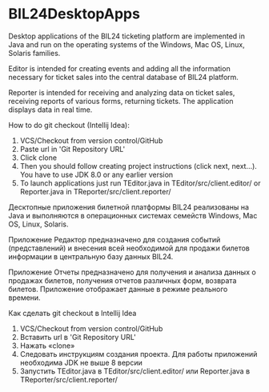 # BIL24DesktopApps
Desktop applications of the BIL24 ticketing platform
are implemented in Java and run on the operating systems of the Windows, Mac OS, Linux, Solaris families.

Editor is intended for creating events and adding all the information necessary for ticket sales into the central database of BIL24 platform.

Reporter is intended for receiving and analyzing data on ticket sales, receiving reports of various forms, returning tickets. The application displays data in real time.

How to do git checkout (Intellij Idea):
1. VCS/Checkout from version control/GitHub
2. Paste url in 'Git Repository URL'
3. Click clone
4. Then you should follow creating project instructions (click next, next…). You have to use JDK 8.0 or any earlier version 
5. To launch applications just run TEditor.java in TEditor/src/client.editor/ or Reporter.java in TReporter/src/client.reporter/

Десктопные приложения билетной платформы BIL24 реализованы на Java и выполняются в операционных системах семейств Windows, Mac OS, Linux, Solaris.

Приложение Редактор предназначено для создания событий (представлений) и внесения всей необходимой для продажи билетов информации в центральную базу данных BIL24.

Приложение Отчеты предназначено для получения и анализа данных о продажах билетов, получения отчетов различных форм, возврата билетов. Приложение отображает данные в режиме реального времени.

Как сделать git checkout в Intellij Idea
1. VCS/Checkout from version control/GitHub
2. Вставить url в 'Git Repository URL'
3. Нажать «clone»
4. Следовать инструкциям создания проекта. Для работы приложений необходима JDK не выше 8 версии
5. Запустить TEditor.java в TEditor/src/client.editor/ или Reporter.java в TReporter/src/client.reporter/
